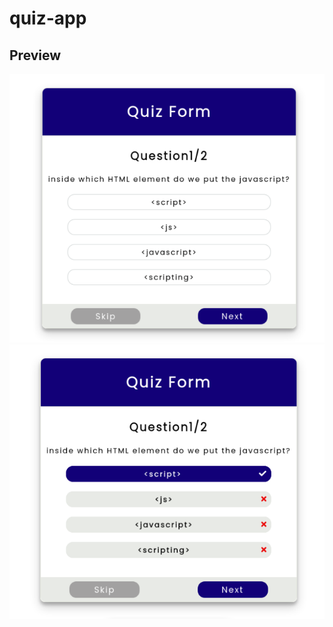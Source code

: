 # quiz-app

## Preview

<img src="https://github.com/afryannn/quizApp-RELEASE/blob/master/src/assets/quizprev1.png">
<img src="https://github.com/afryannn/quizApp-RELEASE/blob/master/src/assets/quizprev2.png">
